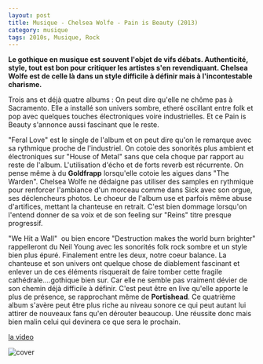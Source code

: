 ```yaml
---
layout: post
title: Musique - Chelsea Wolfe - Pain is Beauty (2013)
category: musique
tags: 2010s, Musique, Rock
---
```

**Le gothique en musique est souvent l'objet de vifs débats. Authenticité, style, tout est bon pour critiquer les artistes s'en revendiquant. Chelsea Wolfe est de celle là dans un style difficile à définir mais à l'incontestable charisme.**

Trois ans et déjà quatre albums : On peut dire qu'elle ne chôme pas à Sacramento. Elle a installé son univers sombre, etheré oscillant entre folk et pop avec quelques touches électroniques voire industrielles. Et ce Pain is Beauty s'annonce aussi fascinant que le reste.

"Feral Love" est le single de l'album et on peut dire qu'on le remarque avec sa rythmique proche de l'industriel. On cotoie des sonorités plus ambient et électroniques sur "House of Metal" sans que cela choque par rapport au reste de l'album. L'utilisation d'écho et de forts reverb est récurrente. On pense même à du **Goldfrapp** lorsqu'elle cotoie les aigues dans "The Warden". Chelsea Wolfe ne dédaigne pas utiliser des samples en rythmique pour renforcer l'ambiance d'un morceau comme dans Sick avec son orgue, ses déclencheurs photos. Le choeur de l'album use et parfois même abuse d'artifices, mettant la chanteuse en retrait. C'est bien dommage lorsqu'on l'entend donner de sa voix et de son feeling sur "Reins" titre presque progressif.

"We Hit a Wall"  ou bien encore "Destruction makes the world burn brighter" rappelleront du Neil Young avec les sonorités folk rock sombre et un style bien plus épuré. Finalement entre les deux, notre coeur balance. La chanteuse et son univers ont quelque chose de diablement fascinant et enlever un de ces éléments risquerait de faire tomber cette fragile cathédrale....gothique bien sur. Car elle ne semble pas vraiment dévier de son chemin déjà difficile à définir. C'est peut être en live qu'elle apporte le plus de présence, se rapprochant même de **Portishead**. Ce quatrième album s'avère peut être plus riche au niveau sonore ce qui peut autant lui attirer de nouveaux fans qu'en dérouter beaucoup. Une réussite donc mais bien malin celui qui devinera ce que sera le prochain.

[la video](http://www.youtube.com/watch?v=49MYJkEazIg)

![cover](http://cheziceman.files.wordpress.com/2014/11/chelsea-wolfe-pain-is-beauty.jpg)
